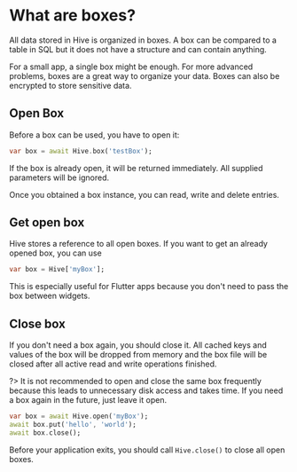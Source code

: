 # What are boxes?

All data stored in Hive is organized in boxes. A box can be compared to a table in SQL but it does not have a structure and can contain anything.

For a small app, a single box might be enough. For more advanced problems, boxes are a great way to organize your data.
Boxes can also be encrypted to store sensitive data.

## Open Box

Before a box can be used, you have to open it:

```dart
var box = await Hive.box('testBox');
```

If the box is already open, it will be returned immediately. All supplied parameters will be ignored.

Once you obtained a box instance, you can read, write and delete entries.

## Get open box

Hive stores a reference to all open boxes. If you want to get an already opened box, you can use 

```dart
var box = Hive['myBox'];
```

This is especially useful for Flutter apps because you don't need to pass the box between widgets.

## Close box

If you don't need a box again, you should close it. All cached keys and values of the box will be dropped from memory and the box file will be closed after all active read and write operations finished.

?> It is not recommended to open and close the same box frequently because this leads to unnecessary disk access and takes time. If you need a box again in the future, just leave it open.

```dart
var box = await Hive.open('myBox');
await box.put('hello', 'world');
await box.close();
```

Before your application exits, you should call `Hive.close()` to close all open boxes.

